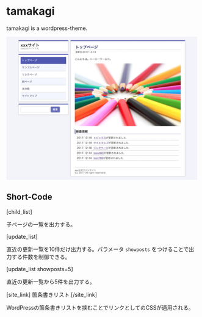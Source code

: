 # tamakagi

tamakagi is a wordpress-theme.

<img src="https://raw.githubusercontent.com/tomoyk/tamakagi/master/screenshot.png" width="500">

## Short-Code

  [child_list]

子ページの一覧を出力する。

  [update_list]

直近の更新一覧を10件だけ出力する。パラメータ `showposts` をつけることで出力する件数を制御できる。

  [update_list showposts=5]

直近の更新一覧から5件を出力する。

  [site_link]
    箇条書きリスト
  [/site_link]
  
WordPressの箇条書きリストを挟むことでリンクとしてのCSSが適用される。
